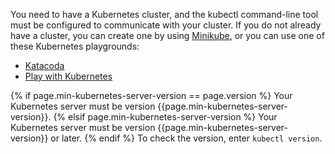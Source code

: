 You need to have a Kubernetes cluster, and the kubectl command-line tool must
be configured to communicate with your cluster. If you do not already have a
cluster, you can create one by using
[Minikube](/docs/getting-started-guides/minikube),
or you can use one of these Kubernetes playgrounds:

* [Katacoda](https://www.katacoda.com/courses/kubernetes/playground)
* [Play with Kubernetes](http://labs.play-with-k8s.com/)

{% if page.min-kubernetes-server-version == page.version %}
Your Kubernetes server must be version {{page.min-kubernetes-server-version}}.
{% elsif page.min-kubernetes-server-version %}
Your Kubernetes server must be version {{page.min-kubernetes-server-version}} or later.
{% endif %} To check the version, enter `kubectl version`.
